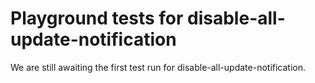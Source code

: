 # Playground tests for disable-all-update-notification
We are still awaiting the first test run for disable-all-update-notification.
